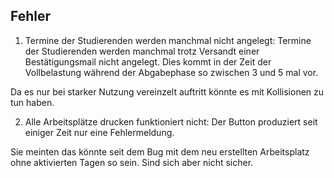 ## Fehler
1. Termine der Studierenden werden manchmal nicht angelegt:
Termine der Studierenden werden manchmal trotz Versandt einer Bestätigungsmail nicht angelegt. Dies kommt in der Zeit der Vollbelastung während der Abgabephase so zwischen 3 und 5 mal vor. 

Da es nur bei starker Nutzung vereinzelt auftritt könnte es mit Kollisionen zu tun haben.

2. Alle Arbeitsplätze drucken funktioniert nicht:
Der Button produziert seit einiger Zeit nur eine Fehlermeldung.

Sie meinten das könnte seit dem Bug mit dem neu erstellten Arbeitsplatz ohne aktivierten Tagen so sein. Sind sich aber nicht sicher.